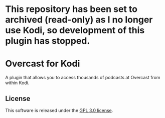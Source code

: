 This repository has been set to archived (read-only) as I no longer use Kodi, so development of this plugin has stopped.
==========

Overcast for Kodi
=====================

A plugin that allows you to access thousands of podcasts at Overcast from within Kodi.

License
-------
This software is released under the [GPL 3.0 license][1].

[1]: http://www.gnu.org/licenses/gpl-3.0.html
